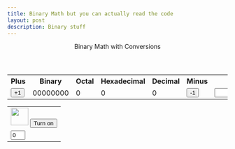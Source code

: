 ```yaml
---
title: Binary Math but you can actually read the code
layout: post
description: Binary stuff
---
```


<!-- Hack 1: add a character display to text when 8 bits, determine if printable or not printable -->
<!-- Hack 2: change to 24 bits and add a color code and display color when 24 bits, think about display on this one -->
<!-- Hack 3: do your own thing -->



<div class="container bg-primary">
    <header class="pb-3 mb-4 border-bottom border-primary text-dark">
        <span class="fs-4">Binary Math with Conversions</span>
    </header>
    <div class="row justify-content-md-center">
        <div class="col-8">
            <table class="table">
            <tr id="table">
                <th>Plus</th>
                <th>Binary</th>
                <th>Octal</th>
                <th>Hexadecimal</th>
                <th>Decimal</th>
                <th>Minus</th>
                <th>Change Bits</th>
            </tr>
            <tr>
                <td><button type="button" id="add1" onclick="add(1)">+1</button></td>
                <td id="binary">00000000</td>
                <td id="octal">0</td>
                <td id="hexadecimal">0</td>
                <td id="decimal">0</td>
                <td><button type="button" id="sub1" onclick="add(-1)">-1</button></td>
                <td><input type="input" id="addBit"></td>
            </tr>
            </table>
        </div>
        <div class="col-12" id="whereDaTable">
            <table class="table" id="bitHolder">
                <tr>
                    <td><img class="img-responsive py-3" id="bulb{{ i }}" src="{{site.baseurl}}/images/bulb_off.png" alt="" width="40" height="Auto">
                        <button type="button" id="butt{{ i }}" onclick="javascript:toggleBit({{ i }})">Turn on</button>
                    </td>
                </tr>
                <tr>
                    <td><input type="text" id="digit{{ i }}" Value="0" size="1" readonly></td>
                </tr>
            </table>
        </div>
    </div>
</div>

<script>
const MSG_ON = "Turn on";const IMAGE_ON = "{{site.baseurl}}/images/bulb_on.gif";const MSG_OFF = "Turn off";const IMAGE_OFF = "{{site.baseurl}}/images/bulb_off.png";makeBits(1);const inp = document.getElementById("addBit");inp.addEventListener("keyup", function() {event.preventDefault;if (event.key === "Enter") {makeBits(inp.value);}})
function setBits(bitNum){var BITS = bitNum;console.log(BITS);var MAX = 2 ** BITS - 1;return [BITS, MAX];}
function getBits() {let bits = "";for(let i = 0; i < BITS; i++) {bits = bits + document.getElementById("digit" + i).value;}return bits;}
function setConversions(binary) {document.getElementById("binary").innerHTML = binary;document.getElementById("octal").innerHTML = parseInt(binary, 2).toString(8);document.getElementById("hexadecimal").innerHTML = parseInt(binary, 2).toString(16);document.getElementById("decimal").innerHTML = parseInt(binary, 2).toString();}
function decimal_2_base(decimal, base) {let conversion = "";do {let digit = decimal % base;conversion = "" + digit + conversion;decimal = ~~(decimal / base);} while (decimal > 0);if (base === 2) {for (let i = 0; conversion.length < BITS; i++) {conversion = "0" + conversion;}}return conversion;}
function toggleBit(i) {const dig = document.getElementById("digit" + i);const image = document.getElementById("bulb" + i);const butt = document.getElementById("butt" + i);if (image.src.match(IMAGE_ON)) {dig.value = 0;image.src = IMAGE_OFF;butt.innerHTML = MSG_ON;} else {dig.value = 1;image.src = IMAGE_ON;butt.innerHTML = MSG_OFF;}const binary = getBits();setConversions(binary);}
function add(n) {let binary = getBits();let decimal = parseInt(binary, 2);if (n > 0) {  decimal = MAX < decimal + n ? 0 : decimal += n; } else  { decimal = 0 > decimal + n ? MAX : decimal += n; }binary = decimal_2_base(decimal, 2);setConversions(binary);for (let i = 0; i < binary.length; i++) {let digit = binary.substr(i, 1);document.getElementById("digit" + i).value = digit;if (digit === "1") {document.getElementById("bulb" + i).src = IMAGE_ON;document.getElementById("butt" + i).innerHTML = MSG_OFF;} else {document.getElementById("bulb" + i).src = IMAGE_OFF;document.getElementById("butt" + i).innerHTML = MSG_ON;}}}
function makeBits(bitNum){BITS = setBits(bitNum)[0];MAX = setBits(bitNum)[1];document.getElementById("bitHolder").remove();const TABLE = document.createElement("table");TABLE.id = "bitHolder";whereDaTable.appendChild(TABLE);const row1 = TABLE.insertRow(0);for (let i = 0; i < bitNum; i++){var x = row1.insertCell(-1);var img = document.createElement("img");img.src = "{{site.baseurl}}/images/bulb_off.png";img.class = "img-responsive py-3";img.id = "bulb" + i;img.alt = "";img.width = "40";img.height = "95.63";x.appendChild(img);var btn = document.createElement("button");btn.type = "button";btn.id = "butt" + i;btn.onclick = function(){toggleBit(i)};btn.innerHTML = "Turn on";x.appendChild(btn);}const row2 = TABLE.insertRow(1)for (let i = 0; i < bitNum; i++){var x = row2.insertCell(-1);var input = document.createElement("input");input.id = "digit" + i;input.size = "1";input.readOnly = true;x.appendChild(input);document.getElementById("digit" + i).value = 0;}add(0);}
</script>
